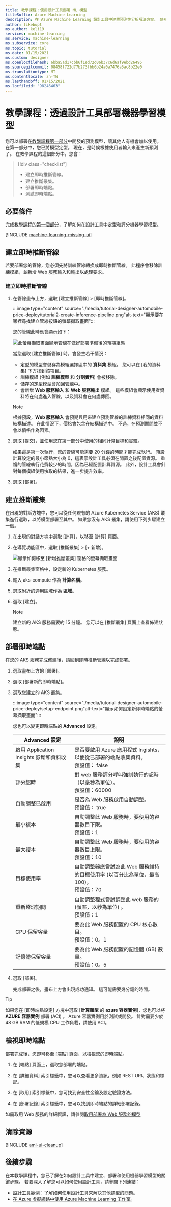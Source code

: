```yaml
---
title: 教學課程：使用設計工具部署 ML 模型
titleSuffix: Azure Machine Learning
description: 在 Azure Machine Learning 設計工具中建置預測性分析解決方案。 使用拖放模組進行機器學習模型的訓練、評分和部署。
author: likebupt
ms.author: keli19
services: machine-learning
ms.service: machine-learning
ms.subservice: core
ms.topic: tutorial
ms.date: 01/15/2021
ms.custom: designer
ms.openlocfilehash: 6bba5ad17cbb6f1ed72d06b37c6d6af9ebd26495
ms.sourcegitcommit: 08458f722d77b273fbb6b24a0a7476a5ac8b22e0
ms.translationtype: MT
ms.contentlocale: zh-TW
ms.lasthandoff: 01/15/2021
ms.locfileid: "98246463"
---
```

# <a name="tutorial-deploy-a-machine-learning-model-with-the-designer"></a>教學課程：透過設計工具部署機器學習模型


您可以部署在[教學課程第一部分](tutorial-designer-automobile-price-train-score.md)中開發的預測模型，讓其他人有機會加以使用。 在第一部分中，您已將模型定型。 現在，是時候根據使用者輸入來產生新預測了。 在教學課程的這個部分中，您會：

> [!div class="checklist"]
> * 建立即時推斷管線。
> * 建立推斷叢集。
> * 部署即時端點。
> * 測試即時端點。

## <a name="prerequisites"></a>必要條件

完成[教學課程的第一個部分](tutorial-designer-automobile-price-train-score.md)，了解如何在設計工具中定型和評分機器學習模型。

[!INCLUDE [machine-learning-missing-ui](../../includes/machine-learning-missing-ui.md)]

## <a name="create-a-real-time-inference-pipeline"></a>建立即時推斷管線

若要部署您的管線，您必須先將訓練管線轉換成即時推斷管線。 此程序會移除訓練模組，並新增 Web 服務輸入和輸出以處理要求。

### <a name="create-a-real-time-inference-pipeline"></a>建立即時推斷管線

1. 在管線畫布上方，選取 [建立推斷管線] > [即時推斷管線]。

    :::image type="content" source="./media/tutorial-designer-automobile-price-deploy/tutorial2-create-inference-pipeline.png"alt-text="顯示要在哪裡尋找建立管線按鈕的螢幕擷取畫面":::

    您的管線此時應會顯示如下： 

   ![此螢幕擷取畫面顯示管線在做好部署準備後的預期組態](./media/tutorial-designer-automobile-price-deploy/real-time-inference-pipeline.png)

    當您選取 [建立推斷管線] 時，會發生若干情況：
    
    * 定型的模型會儲存為模組選擇區中的 **資料集** 模組。 您可以在 [我的資料集] 下方找到該項目。
    * 訓練模組 (例如 **訓練模型** 和 **分割資料**) 會被移除。
    * 儲存的定型模型會加回管線中。
    * 會新增 **Web 服務輸入** 和 **Web 服務輸出** 模組。 這些模組會顯示使用者資料將在何處進入管線，以及資料會在何處傳回。

    > [!NOTE]
    > 根據預設，**Web 服務輸入** 會預期與用來建立預測管線的訓練資料相同的資料結構描述。 在此情況下，價格會包含在結構描述中。 不過，在預測期間並不會以價格作為因素。
    >

1. 選取 [提交]，並使用您在第一部分中使用的相同計算目標和實驗。

    如果這是第一次執行，您的管線可能需要 20 分鐘的時間才能完成執行。 預設計算設定的最小節點大小為 0，這表示設計工具必須在閒置之後配置資源。 重複的管線執行花費較少的時間，因為已經配置計算資源。 此外，設計工具會針對每個模組使用快取的結果，進一步提升效率。

1. 選取 [部署]。

## <a name="create-an-inferencing-cluster"></a>建立推斷叢集

在出現的對話方塊中，您可以從任何現有的 Azure Kubernetes Service (AKS) 叢集進行選取，以將模型部署至其中。 如果您沒有 AKS 叢集，請使用下列步驟建立一個。

1. 在出現的對話方塊中選取 [計算]，以移至 [計算] 頁面。

1. 在導覽功能區中，選取 [推斷叢集] > [+ 新增]。

    ![顯示如何移至 [新增推斷叢集] 窗格的螢幕擷取畫面](./media/tutorial-designer-automobile-price-deploy/new-inference-cluster.png)
   
1. 在推斷叢集窗格中，設定新的 Kubernetes 服務。

1. 輸入 aks-compute 作為 **計算名稱**。
    
1. 選取附近的適用區域作為 **區域**。

1. 選取 [建立]。

    > [!NOTE]
    > 建立新的 AKS 服務需要約 15 分鐘。 您可以在 [推斷叢集] 頁面上查看佈建狀態。
    >

## <a name="deploy-the-real-time-endpoint"></a>部署即時端點

在您的 AKS 服務完成佈建後，請回到即時推斷管線以完成部署。

1. 選取畫布上方的 [部署]。

1. 選取 [部署新的即時端點]。 

1. 選取您建立的 AKS 叢集。

    :::image type="content" source="./media/tutorial-designer-automobile-price-deploy/setup-endpoint.png"alt-text="顯示如何設定新即時端點的螢幕擷取畫面":::

    您也可以變更即時端點的 **Advanced** 設定。
    
    |Advanced 設定|說明|
    |---|---|
    |啟用 Application Insights 診斷和資料收集| 是否要啟用 Azure 應用程式 Ingishts，以便從已部署的端點收集資料。 </br> 預設值： false |
    |評分超時| 對 web 服務評分呼叫強制執行的超時（以毫秒為單位）。</br>預設值：60000|
    |自動調整已啟用|   是否為 Web 服務啟用自動調整。</br>預設值： true|
    |最小複本| 自動調整此 Web 服務時，要使用的容器數目下限。</br>預設值：1|
    |最大複本| 自動調整此 Web 服務時，要使用的容器數目上限。</br> 預設值：10|
    |目標使用率|自動調整器應嘗試為此 Web 服務維持的目標使用率 (以百分比為單位，最高 100)。</br> 預設值：70|
    |重新整理期間|自動調整程式嘗試調整此 web 服務的 (頻率，以秒為單位) 。</br> 預設值：1|
    |CPU 保留容量|要為此 Web 服務配置的 CPU 核心數目。</br> 預設值：0。1|
    |記憶體保留容量|要為此 Web 服務配置的記憶體 (GB) 數量。</br> 預設值：0。5|
        

1. 選取 [部署]。 

    完成部署之後，畫布上方會出現成功通知。 這可能需要幾分鐘的時間。

> [!TIP]
> 如果您在 [即時端點設定] 方塊中選取 [**計算類型** 的 **azure 容器實例**]，您也可以將 **AZURE 容器實例** 部署 (ACI) 。
> Azure 容器實例用於測試或開發。 針對需要少於 48 GB RAM 的低規模 CPU 工作負載，請使用 ACI。

## <a name="view-the-real-time-endpoint"></a>檢視即時端點

部署完成後，您即可移至 [端點] 頁面，以檢視您的即時端點。

1. 在 [端點] 頁面上，選取您部署的端點。

1. 在 [詳細資料] 索引標籤中，您可以查看更多資訊，例如 REST URI、狀態和標記。

1. 在 [取用] 索引標籤中，您可找到安全性金鑰及設定驗證方法。

1. 在 [部署記錄] 索引標籤中，您可以找到即時端點的詳細部署記錄。 

如需取用 Web 服務的詳細資訊，請參閱[取用部署為 Web 服務的模型](how-to-consume-web-service.md)

## <a name="clean-up-resources"></a>清除資源

[!INCLUDE [aml-ui-cleanup](../../includes/aml-ui-cleanup.md)]

## <a name="next-steps"></a>後續步驟

在本教學課程中，您已了解在如何設計工具中建立、部署和使用機器學習模型的關鍵步驟。 若要深入了解您可以如何使用設計工具，請參閱下列連結：

+ [設計工具範例](samples-designer.md)：了解如何使用設計工具來解決其他類型的問題。
+ [在 Azure 虛擬網路中使用 Azure Machine Learning 工作室](how-to-enable-studio-virtual-network.md)。